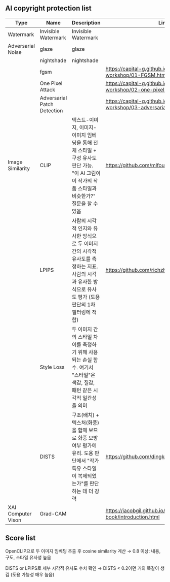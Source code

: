 ## AI copyright protection list

| Type               | Name                        | Description                                                                                                                                                  | Links                                                                            |
| ------------------ | --------------------------- | ------------------------------------------------------------------------------------------------------------------------------------------------------------ | -------------------------------------------------------------------------------- |
| Watermark          | Invisible Watermark         | Invisible Watermark                                                                                                                                          |                                                                                  |
| Adversarial Noise  | glaze                       | glaze                                                                                                                                                        |                                                                                  |
|                    | nightshade                  | nightshade                                                                                                                                                   |                                                                                  |
|                    | fgsm                        |                                                                                                                                                              | https://capital-g.github.io/adversarial-noise-workshop/01-FGSM.html#id3          |
|                    | One Pixel Attack            |                                                                                                                                                              | https://capital-g.github.io/adversarial-noise-workshop/02-one-pixel-attack.html  |
|                    | Adversarial Patch Detection |                                                                                                                                                              | https://capital-g.github.io/adversarial-noise-workshop/03-adversarial-patch.html |
| Image Similarity   | CLIP                        | 텍스트-이미지, 이미지-이미지 임베딩을 통해 전체 스타일 + 구성 유사도 판단 가능. "이 AI 그림이 이 작가의 작품 스타일과 비슷한가?" 질문을 할 수 있음           | https://github.com/mlfoundations/open_clip                                       |
|                    | LPIPS                       | 사람의 시각적 인지와 유사한 방식으로 두 이미지 간의 시각적 유사도를 측정하는 지표. 사람의 시각과 유사한 방식으로 유사도 평가 (도용 판단의 1차 필터링에 적합) | https://github.com/richzhang/PerceptualSimilarity                                |
|                    | Style Loss                  | 두 이미지 간의 스타일 차이를 측정하기 위해 사용되는 손실 함수. 여기서 "스타일"은 색감, 질감, 패턴 같은 시각적 일관성을 의미                                  |
|                    | DISTS                       | 구조(배치) + 텍스처(화풍)을 함께 보므로 화풍 모방 여부 평가에 유리. 도용 판단에서 "작가 특유 스타일이 복제되었는가"를 판단하는 데 더 강력                    | https://github.com/dingkeyan93/DISTS                                             |
| XAI Computer Vison | Grad-CAM                    |                                                                                                                                                              | https://jacobgil.github.io/pytorch-gradcam-book/introduction.html                |

## Score list

OpenCLIP으로 두 이미지 임베딩 추출 후 cosine similarity 계산
→ 0.8 이상: 내용, 구도, 스타일 유사성 높음

DISTS or LPIPS로 세부 시각적 유사도 수치 확인
→ DISTS < 0.2이면 거의 똑같이 생김 (도용 가능성 매우 높음)
